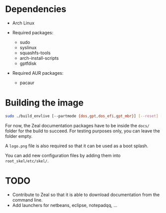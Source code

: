 # Dependencies
- Arch Linux

- Required packages:
  - sudo
  - syslinux
  - squashfs-tools
  - arch-install-scripts
  - gptfdisk

- Required AUR packages:
  - pacaur

# Building the image

```sh
sudo ./build_envlive [--partmode {dos,gpt,dos_efi,gpt_mbr}] [--reset] [--builduser username] [--verbose] [--ignore light:big:full:aur] [--askpass] out.img [root_password]
```

For now, the Zeal documentation packages have to be inside the `docs/` folder for the build to succeed.
For testing purposes only, you can leave the folder empty.

A `logo.png` file is also required so that it can be used as a boot splash.

You can add new configuration files by adding them into `root_skel/etc/skel/`.

# TODO
- Contribute to Zeal so that it is able to download documentation from the command line.
- Add launchers for netbeans, eclipse, notepadqq, ...